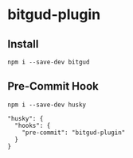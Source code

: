 # bitgud-plugin

## Install

```
npm i --save-dev bitgud
```

## Pre-Commit Hook

```
npm i --save-dev husky
```

```
"husky": {
  "hooks": {
    "pre-commit": "bitgud-plugin"
  }
}
```
